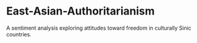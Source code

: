 # East-Asian-Authoritarianism
A sentiment analysis exploring attitudes toward freedom in culturally Sinic countries.
